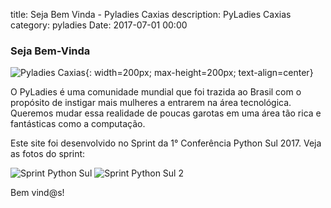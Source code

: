 title: Seja Bem Vinda - Pyladies Caxias
description: PyLadies Caxias
category: pyladies
Date: 2017-07-01 00:00


### Seja Bem-Vinda

![Pyladies Caxias]({filename}/images/icones/logo.jpg){: width=200px; max-height=200px; text-align=center}


O PyLadies é uma comunidade mundial que foi trazida ao Brasil com o propósito de instigar mais mulheres a entrarem na área tecnológica.
Queremos mudar essa realidade de poucas garotas em uma área tão rica e fantásticas como a computação.

Este site foi desenvolvido no Sprint da 1° Conferência Python Sul 2017. Veja as fotos do sprint:

![Sprint Python Sul]({filename}/images/pythonsul/sprint.jpg)
![Sprint Python Sul 2]({filename}/images/pythonsul/sprint2.jpg)

Bem vind@s!
